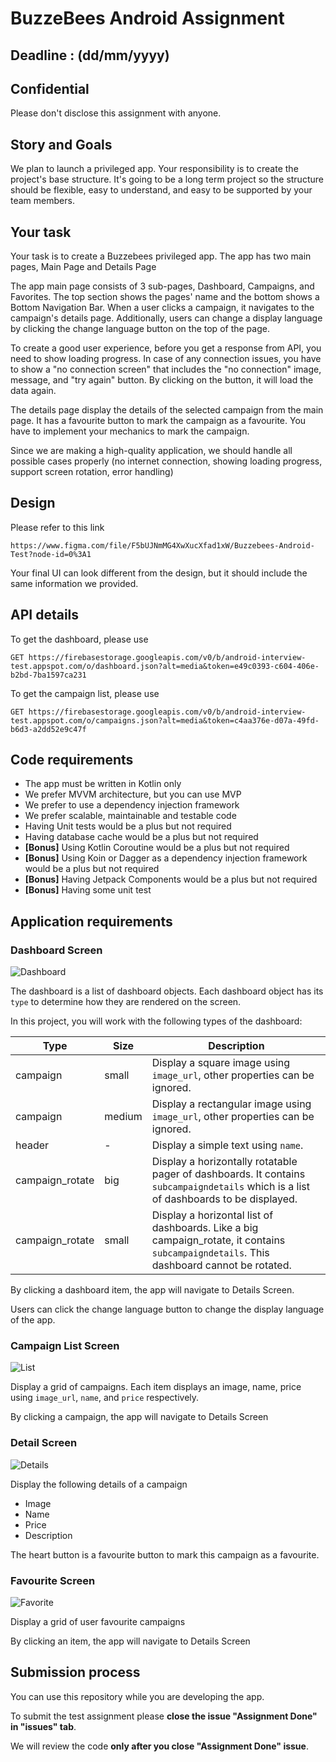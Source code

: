 # BuzzeBees Android Assignment 

## Deadline : (dd/mm/yyyy)
## Confidential
Please don't disclose this assignment with anyone. 

## Story and Goals
We plan to launch a privileged app. Your responsibility is to create the project's base structure. It's going to be a long term project so the structure should be flexible, easy to understand, and easy to be supported by your team members.

## Your task

Your task is to create a Buzzebees privileged app. The app has two main pages, Main Page and Details Page
 
The app main page consists of 3 sub-pages, Dashboard, Campaigns, and Favorites. The top section shows the pages' name and the bottom shows a Bottom Navigation Bar. When a user clicks a campaign, it navigates to the campaign's details page. Additionally, users can change a display language by clicking the change language button on the top of the page.

To create a good user experience, before you get a response from API, you need to show loading progress. In case of any connection issues, you have to show a "no connection screen" that includes the "no connection" image, message, and "try again" button. By clicking on the button, it will load the data again.

The details page display the details of the selected campaign from the main page. It has a favourite button to mark the campaign as a favourite. You have to implement your mechanics to mark the campaign.

Since we are making a high-quality application, we should handle all possible cases properly (no internet connection, showing loading progress, support screen rotation, error handling)

## Design

Please refer to this link
```
https://www.figma.com/file/F5bUJNmMG4XwXucXfad1xW/Buzzebees-Android-Test?node-id=0%3A1
```
Your final UI can look different from the design, but it should include the same information we provided.

## API details

To get the dashboard, please use 
```
GET https://firebasestorage.googleapis.com/v0/b/android-interview-test.appspot.com/o/dashboard.json?alt=media&token=e49c0393-c604-406e-b2bd-7ba1597ca231
```

To get the campaign list, please use
```
GET https://firebasestorage.googleapis.com/v0/b/android-interview-test.appspot.com/o/campaigns.json?alt=media&token=c4aa376e-d07a-49fd-b6d3-a2dd52e9c47f
```

## Code requirements
 * The app must be written in Kotlin only
 * We prefer MVVM architecture, but you can use MVP
 * We prefer to use a dependency injection framework
 * We prefer scalable, maintainable and testable code
 * Having Unit tests would be a plus but not required
 * Having database cache would be a plus but not required
 * **[Bonus]** Using Kotlin Coroutine would be a plus but not required
 * **[Bonus]** Using Koin or Dagger as a dependency injection framework would be a plus but not required
 * **[Bonus]** Having Jetpack Components would be a plus but not required
* **[Bonus]** Having some unit test

## Application requirements
### Dashboard Screen

![Dashboard](https://github.com/Buzzebees/BZBSInterviewTemplate/blob/master/screenshots/Home.png?raw=true)

The dashboard is a list of dashboard objects. Each dashboard object has its `type` to determine how they are rendered on the screen.

In this project, you will work with the following types of the dashboard:

Type | Size | Description
--- | --- | ---
campaign | small | Display a square image using `image_url`, other properties can be ignored.
campaign | medium | Display a rectangular image using `image_url`, other properties can be ignored.
header | - | Display a simple text using `name`.
campaign_rotate | big | Display a horizontally rotatable pager of dashboards. It contains `subcampaigndetails` which is a list of dashboards to be displayed.
campaign_rotate | small | Display a horizontal list of dashboards. Like a big campaign_rotate, it contains `subcampaigndetails`. This dashboard cannot be rotated.

By clicking a dashboard item, the app will navigate to Details Screen.

Users can click the change language button to change the display language of the app.

### Campaign List Screen

![List](https://github.com/Buzzebees/BZBSInterviewTemplate/blob/master/screenshots/Campaigns.png?raw=true)

Display a grid of campaigns. Each item displays an image, name, price using `image_url`, `name`, and `price` respectively.

By clicking a campaign, the app will navigate to Details Screen

### Detail Screen

![Details](https://github.com/Buzzebees/BZBSInterviewTemplate/blob/master/screenshots/Details%201.png?raw=true)

Display the following details of a campaign

* Image
* Name
* Price
* Description

The heart button is a favourite button to mark this campaign as a favourite. 

### Favourite Screen

![Favorite](https://github.com/Buzzebees/BZBSInterviewTemplate/blob/master/screenshots/Favorite.png?raw=true)

Display a grid of user favourite campaigns

By clicking an item, the app will navigate to Details Screen

## Submission process
  You can use this repository while you are developing the app. 
  
  To submit the test assignment please **close the issue "Assignment Done" in "issues" tab**.
  
  We will review the code **only after you close "Assignment Done" issue**.
